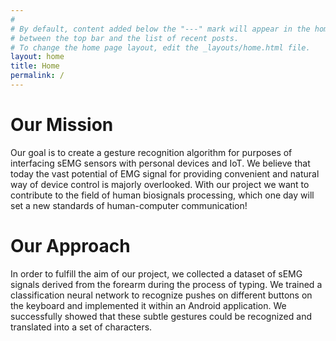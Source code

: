 ```yaml
---
#
# By default, content added below the "---" mark will appear in the home page
# between the top bar and the list of recent posts.
# To change the home page layout, edit the _layouts/home.html file.
layout: home
title: Home
permalink: /
---
```


<html>
  <body>  
    <h1>Our Mission</h1>
    <p>Our goal is to create a gesture recognition algorithm for purposes of interfacing sEMG sensors with personal devices and IoT. We believe that today the vast potential of EMG signal for providing convenient and natural way of device control is majorly overlooked. With our project we want to contribute to the field of human biosignals processing, which one day will set a new standards of human-computer communication!</p>
    <h1>Our Approach</h1>
    <p>In order to fulfill the aim of our project, we collected a dataset of sEMG signals derived from the forearm during the process of typing. We trained a classification neural network to recognize pushes on different buttons on the keyboard and implemented it within an Android application. We successfully showed that these subtle gestures could be recognized and translated into a set of characters. 
    </p>    
  </body>
</html>
